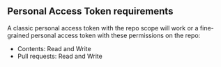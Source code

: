 ## Personal Access Token requirements

A classic personal access token with the repo scope will work or a fine-grained personal access token with these permissions on the repo:

- Contents: Read and Write
- Pull requests: Read and Write
